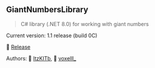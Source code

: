 ## GiantNumbersLibrary
> C# library (.NET 8.0) for working with giant numbers

Current version: 1.1 release (build 0C)

🔗 [Release](https://github.com/CATONPRO/GiantNumbersLibrary/releases/tag/release)

Authors: 🔗 [ItzKITb](https://github.com/CATONPRO), 🔗 [voxelll_](https://github.com/voxelll1)
